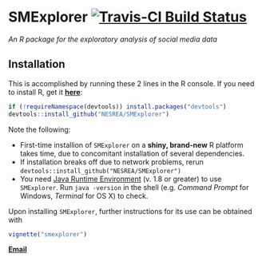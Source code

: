 
<!-- README.md is generated from README.Rmd. Please edit that file -->
SMExplorer [![Travis-CI Build Status](https://travis-ci.org/BroVic/SMExplorer.svg?branch=master)](https://travis-ci.org/BroVic/SMExplorer)
==========================================================================================================================================

*An R package for the exploratory analysis of social media data*

Installation
------------

This is accomplished by running these 2 lines in the R console. If you need to install R, get it [**here**](https://cloud.r-project.org):

``` r
if (!requireNamespace(devtools)) install.packages("devtools")
devtools::install_github("NESREA/SMExplorer")
```

Note the following:

-   First-time installion of `SMExplorer` on a **shiny, brand-new** R platform takes time, due to concomitant installation of several dependencies.
-   If installation breaks off due to network problems, rerun `devtools::install_github("NESREA/SMExplorer")`
-   You need [Java Runtime Environment](http://www.java.com/download) (v. 1.8 or greater) to use `SMExplorer`. Run `java -version` in the shell (e.g. *Command Prompt* for Windows, *Terminal* for OS X) to check.

Upon installing `SMExplorer`, further instructions for its use can be obtained with

``` r
vignette("smexplorer")
```

[**Email**](mailto:victor.ordu@nesrea.gov.ng)
